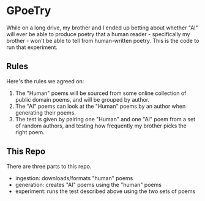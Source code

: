# GPoeTry

While on a long drive, my brother and I ended up betting about whether "AI" will ever be able to produce poetry that a human reader - specifically my brother - won't be able to tell from human-written poetry. This is the code to run that experiment.

## Rules

Here's the rules we agreed on:

1. The "Human" poems will be sourced from some online collection of public domain poems, and will be grouped by author.
2. The "AI" poems can look at the "Human" poems by an author when generating their poems.
3. The test is given by pairing one "Human" and one "AI" poem from a set of random authors, and testing how frequently my brother picks the right poem.

## This Repo

There are three parts to this repo.

- ingestion: downloads/formats "human" poems
- generation: creates "AI" poems using the "human" poems
- experiment: runs the test described above using the two sets of poems